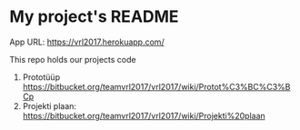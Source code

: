 # My project's README

App URL: https://vrl2017.herokuapp.com/

This repo holds our projects code

1. Prototüüp https://bitbucket.org/teamvrl2017/vrl2017/wiki/Protot%C3%BC%C3%BCp
2. Projekti plaan: https://bitbucket.org/teamvrl2017/vrl2017/wiki/Projekti%20plaan